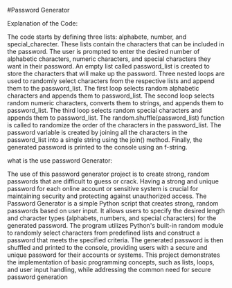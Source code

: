 #Password Generator

Explanation of the Code:

The code starts by defining three lists: alphabete, number, and special_charecter. These lists contain the characters that can be included in the password.
The user is prompted to enter the desired number of alphabetic characters, numeric characters, and special characters they want in their password.
An empty list called password_list is created to store the characters that will make up the password.
Three nested loops are used to randomly select characters from the respective lists and append them to the password_list.
The first loop selects random alphabetic characters and appends them to password_list.
The second loop selects random numeric characters, converts them to strings, and appends them to password_list.
The third loop selects random special characters and appends them to password_list.
The random.shuffle(password_list) function is called to randomize the order of the characters in the password_list.
The password variable is created by joining all the characters in the password_list into a single string using the join() method.
Finally, the generated password is printed to the console using an f-string.

what is the use password Generator:

The use of this password generator project is to create strong, random passwords that are difficult to guess or crack. Having a strong and unique password for each online account or sensitive system is crucial for maintaining security and protecting against unauthorized access.
The Password Generator is a simple Python script that creates strong, random passwords based on user input. It allows users to specify the desired length and character types (alphabets, numbers, and special characters) for the generated password. The program utilizes Python's built-in random module to randomly select characters from predefined lists and construct a password that meets the specified criteria. The generated password is then shuffled and printed to the console, providing users with a secure and unique password for their accounts or systems. This project demonstrates the implementation of basic programming concepts, such as lists, loops, and user input handling, while addressing the common need for secure password generation
